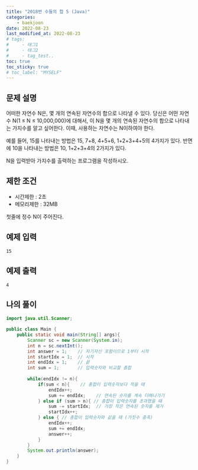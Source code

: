 ```yaml
---
title: "2018번 수들의 합 5 (Java)"
categories: 
    - baekjoon
date: 2022-08-23
last_modified_at: 2022-08-23
# tags:
#     - 태그1
#     - 태그2
#     - tag_test..
toc: true
toc_sticky: true
# toc_label: "MYSELF"
---
```

## 문제 설명

어떠한 자연수 N은, 몇 개의 연속된 자연수의 합으로 나타낼 수 있다. 당신은 어떤 자연수 N(1 ≤ N ≤ 10,000,000)에 대해서, 이 N을 몇 개의 연속된 자연수의 합으로 나타내는 가지수를 알고 싶어한다. 이때, 사용하는 자연수는 N이하여야 한다.

예를 들어, 15를 나타내는 방법은 15, 7+8, 4+5+6, 1+2+3+4+5의 4가지가 있다. 반면에 10을 나타내는 방법은 10, 1+2+3+4의 2가지가 있다.

N을 입력받아 가지수를 출력하는 프로그램을 작성하시오.

## 제한 조건

- 시간제한 : 2초
- 메모리제한 : 32MB

첫줄에 정수 N이 주어진다.

## 예제 입력

    15

## 예제 출력

    4

## 나의 풀이

```java
import java.util.Scanner;

public class Main {
    public static void main(String[] args){
        Scanner sc = new Scanner(System.in);
        int n = sc.nextInt();
        int answer = 1;    // 자기자신 포함이므로 1부터 시작
        int startIdx = 1;  // 시작
        int endIdx = 1;    // 끝
        int sum = 1;       // 입력숫자와 비교할 총합
        
        while(endIdx != n){
            if(sum < n){    // 총합이 입력숫자보다 적을 때
                endIdx++;
                sum += endIdx;    // 연속된 숫자를 계속 더해나가기
            } else if (sum > n){ // 총합이 입력숫자를 초과했을 때
                sum -= startIdx;  // 가장 작은 연속된 숫자를 제거
                startIdx++;
            } else { // 총합이 입력숫자와 같을 때 (가짓수 충족)
                endIdx++;
                sum += endIdx;
                answer++;
            }
        }
        System.out.println(answer);
    }
}
```